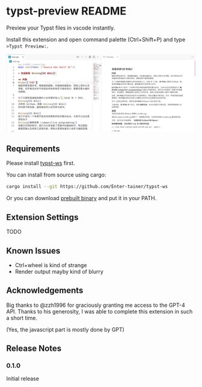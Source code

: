 # typst-preview README

Preview your Typst files in vscode instantly.

Install this extension and open command palette (Ctrl+Shift+P) and type `>Typst Preview:`.

![demo](demo.png)

## Requirements

Please install [typst-ws](https://github.com/Enter-tainer/typst-ws) first.

You can install from source using cargo:

```bash
cargo install --git https://github.com/Enter-tainer/typst-ws
```

Or you can download [prebuilt binary](https://nightly.link/Enter-tainer/typst-ws/workflows/build/master) and put it in your PATH.
## Extension Settings

TODO
## Known Issues

- Ctrl+wheel is kind of strange
- Render output mayby kind of blurry

## Acknowledgements

Big thanks to @zzh1996 for graciously granting me access to the GPT-4 API. Thanks to his generosity, I was able to complete this extension in such a short time.

(Yes, the javascript part is mostly done by GPT)
## Release Notes

### 0.1.0

Initial release 
